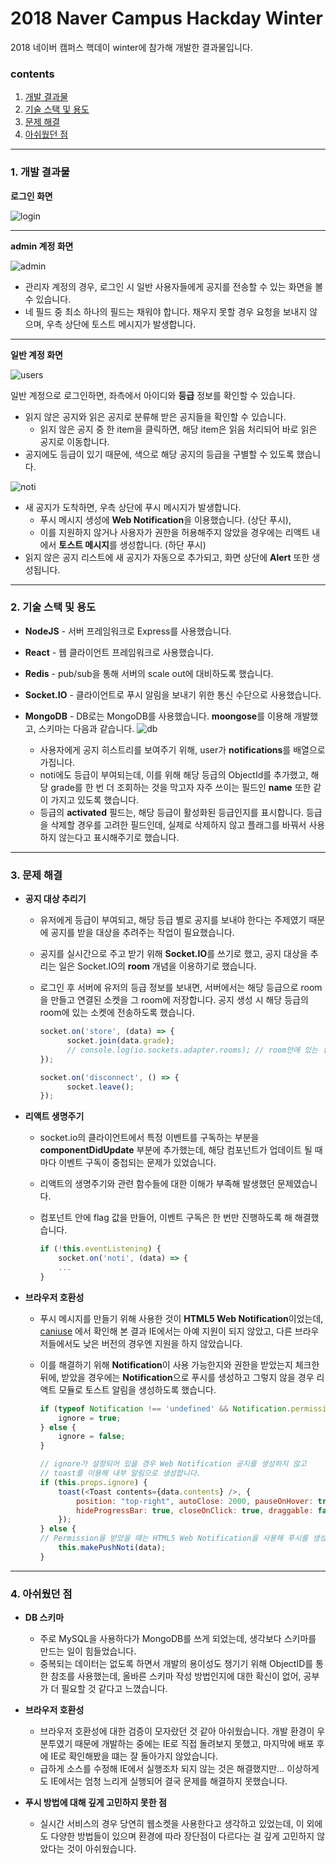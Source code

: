 # 2018 Naver Campus Hackday Winter

2018 네이버 캠퍼스 핵데이 winter에 참가해 개발한 결과물입니다.

### contents

1. [개발 결과물](#1-개발-결과물)
2. [기술 스택 및 용도](#2-기술-스택-및-용도)
3. [문제 해결](#3-문제-해결)
4. [아쉬웠던 점](#4-아쉬웠던-점)

____

### 1. 개발 결과물

**로그인 화면**

![login](https://github.com/3457soso/project-webpush/blob/master/images/login.png?raw=true)

___

**admin 계정 화면**

![admin](https://github.com/3457soso/project-webpush/blob/master/images/admin.png?raw=true)

- 관리자 계정의 경우, 로그인 시 일반 사용자들에게 공지를 전송할 수 있는 화면을 볼 수 있습니다.
- 네 필드 중 최소 하나의 필드는 채워야 합니다. 채우지 못할 경우 요청을 보내지 않으며, 우측 상단에 토스트 메시지가 발생합니다.

___

**일반 계정 화면**

![users](https://github.com/3457soso/project-webpush/blob/master/images/users.png?raw=)

일반 계정으로 로그인하면, 좌측에서 아이디와 **등급** 정보를 확인할 수 있습니다.

- 읽지 않은 공지와 읽은 공지로 분류해 받은 공지들을 확인할 수 있습니다.
  - 읽지 않은 공지 중 한 item을 클릭하면, 해당 item은 읽음 처리되어 바로 읽은 공지로 이동합니다.
- 공지에도 등급이 있기 때문에, 색으로 해당 공지의 등급을 구별할 수 있도록 했습니다.

  

![noti](https://github.com/3457soso/project-webpush/blob/master/images/noti.png?raw=true)

- 새 공지가 도착하면, 우측 상단에 푸시 메시지가 발생합니다.
  - 푸시 메시지 생성에 **Web Notification**을 이용했습니다. (상단 푸시), 
  - 이를 지원하지 않거나 사용자가 권한을 허용해주지 않았을 경우에는 리액트 내에서 **토스트 메시지**를 생성합니다. (하단 푸시)
- 읽지 않은 공지 리스트에 새 공지가 자동으로 추가되고, 화면 상단에 **Alert** 또한 생성됩니다.

___

### 2. 기술 스택 및 용도

- **NodeJS** - 서버 프레임워크로 Express를 사용했습니다.
- **React** - 웹 클라이언트 프레임워크로 사용했습니다.
- **Redis** - pub/sub을 통해 서버의 scale out에 대비하도록 했습니다.
- **Socket.IO** - 클라이언트로 푸시 알림을 보내기 위한 통신 수단으로 사용했습니다.
- **MongoDB** - DB로는 MongoDB를 사용했습니다. **moongose**를 이용해 개발했고, 스키마는 다음과 같습니다.
  ![db](https://github.com/3457soso/project-webpush/blob/master/images/db.png?raw=true)

  - 사용자에게 공지 히스트리를 보여주기 위해, user가 **notifications**를 배열으로 가집니다.
  - noti에도 등급이 부여되는데, 이를 위해 해당 등급의 ObjectId를 추가했고, 해당 grade를 한 번 더 조회하는 것을 막고자 자주 쓰이는 필드인 **name** 또한 같이 가지고 있도록 했습니다.
  - 등급의 **activated** 필드는, 해당 등급이 활성화된 등급인지를 표시합니다. 등급을 삭제할 경우를 고려한 필드인데, 실제로 삭제하지 않고 플래그를 바꿔서 사용하지 않는다고 표시해주기로 했습니다.

  

___

### 3. 문제 해결

- **공지 대상 추리기**

  - 유저에게 등급이 부여되고, 해당 등급 별로 공지를 보내야 한다는 주제였기 때문에 공지를 받을 대상을 추려주는 작업이 필요했습니다.
  - 공지를 실시간으로 주고 받기 위해 **Socket.IO**를 쓰기로 했고, 공지 대상을 추리는 일은 Socket.IO의 **room** 개념을 이용하기로 했습니다.
  - 로그인 후 서버에 유저의 등급 정보를 보내면, 서버에서는 해당 등급으로 room을 만들고 연결된 소켓을 그 room에 저장합니다. 공지 생성 시 해당 등급의 room에 있는 소켓에 전송하도록 했습니다.
  

    ```javascript
    socket.on('store', (data) => {
          socket.join(data.grade);
          // console.log(io.sockets.adapter.rooms); // room안에 있는 유저 리스트 확인하기
    });
  
    socket.on('disconnect', () => {
          socket.leave();
    }); 
    ```

  

- **리액트 생명주기**

  - socket.io의 클라이언트에서 특정 이벤트를 구독하는 부분을 **componentDidUpdate** 부분에 추가했는데, 해당 컴포넌트가 업데이트 될 때마다 이벤트 구독이 중첩되는 문제가 있었습니다.
  - 리액트의 생명주기와 관련 함수들에 대한 이해가 부족해 발생했던 문제였습니다.
  - 컴포넌트 안에 flag 값을 만들어, 이벤트 구독은 한 번만 진행하도록 해 해결했습니다.

    ```javascript 
    if (!this.eventListening) {
        socket.on('noti', (data) => {        
        ...
    }
    ```

  

- **브라우저 호환성**

  - 푸시 메시지를 만들기 위해 사용한 것이 **HTML5 Web Notification**이었는데, [caniuse](https://caniuse.com/#search=web%20notification) 에서 확인해 본 결과 IE에서는 아예 지원이 되지 않았고, 다른 브라우저들에서도 낮은 버전의 경우엔 지원을 하지 않았습니다.

  - 이를 해결하기 위해 **Notification**이 사용 가능한지와 권한을 받았는지 체크한 뒤에, 받았을 경우에는 **Notification**으로 푸시를 생성하고 그렇지 않을 경우 리액트 모듈로 토스트 알림을 생성하도록 했습니다.
  

    ```javascript
    if (typeof Notification !== 'undefined' && Notification.permission === 'granted') {
        ignore = true;
    } else {
        ignore = false;
    }
    
    // ignore가 설정되어 있을 경우 Web Notification 공지를 생성하지 않고
    // toast를 이용해 내부 알림으로 생성합니다.
    if (this.props.ignore) {
        toast(<Toast contents={data.contents} />, {
            position: "top-right", autoClose: 2000, pauseOnHover: true,
            hideProgressBar: true, closeOnClick: true, draggable: false
        });
    } else {
    // Permission을 받았을 때는 HTML5 Web Notification을 사용해 푸시를 생성합니다.
        this.makePushNoti(data);
    }
    ```

___

### 4. 아쉬웠던 점

- **DB 스키마**
  - 주로 MySQL을 사용하다가 MongoDB를 쓰게 되었는데, 생각보다 스키마를 만드는 일이 힘들었습니다. 
  - 중복되는 데이터는 없도록 하면서 개발의 용이성도 챙기기 위해 ObjectID를 통한 참조를 사용했는데, 올바른 스키마 작성 방법인지에 대한 확신이 없어, 공부가 더 필요할 것 같다고 느꼈습니다.
  
- **브라우저 호환성**
  - 브라우저 호환성에 대한 검증이 모자랐던 것 같아 아쉬웠습니다. 개발 환경이 우분투였기 때문에 개발하는 중에는 IE로 직접 돌려보지 못했고, 마지막에 배포 후에 IE로 확인해봤을 떄는 잘 돌아가지 않았습니다.
  - 급하게 소스를 수정해 IE에서 실행조차 되지 않는 것은 해결했지만... 이상하게도 IE에서는 엄청 느리게 실행되어 결국 문제를 해결하지 못했습니다.
  
- **푸시 방법에 대해 깊게 고민하지 못한 점**
  - 실시간 서비스의 경우 당연히 웹소켓을 사용한다고 생각하고 있었는데, 이 외에도 다양한 방법들이 있으며 환경에 따라 장단점이 다르다는 걸 깊게 고민하지 않았다는 것이 아쉬웠습니다.
